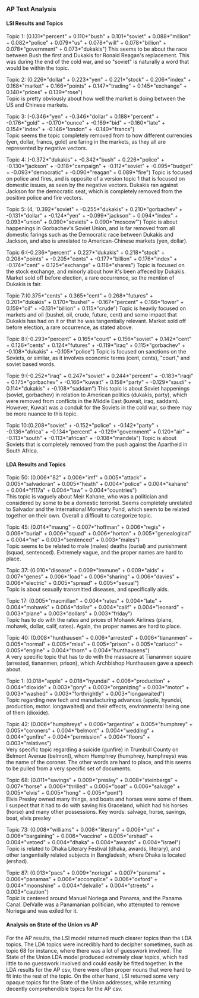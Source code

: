 ### AP Text Analysis

#### LSI Results and Topics

Topic 1: (0.131*"percent" + 0.110*"bush" + 0.101*"soviet" + 0.088*"million" + 0.082*"police" + 0.079*"us" + 0.078*"will" + 0.078*"billion" + 0.078*"government" + 0.073*"dukakis")
This seems to be about the race between Bush the first and Dukakis for Ronald Reagan's replacement. This was during the end of the cold war, and so "soviet" is naturally a word that would be within the topic.  

Topic 2: (0.226*"dollar" + 0.223*"yen" + 0.221*"stock" + 0.206*"index" + 0.168*"market" + 0.166*"points" + 0.147*"trading" + 0.145*"exchange" + 0.140*"prices" + 0.139*"rose")  
Topic is pretty obviously about how well the market is doing between the US and Chinese markets.  

Topic 3: (-0.346*"yen" + -0.346*"dollar" + 0.188*"percent" + -0.176*"gold" + -0.170*"ounce" + -0.169*"bid" + -0.160*"late" + 0.154*"index" + -0.146*"london" + -0.140*"francs")  
Topic seems the topic completely removed from to how different currencies (yen, dollar, francs, gold) are faring in the markets, as they all are represented by negative vectors.  


Topic 4: (-0.372*"dukakis" + -0.342*"bush" + 0.226*"police" + -0.130*"jackson" + -0.118*"campaign" + -0.112*"soviet" + -0.095*"budget" + -0.093*"democratic" + -0.090*"reagan" + 0.089*"fire")
Topic is focused on police and fires, and is opposite of a version topic 1 that is focused on domestic issues, as seen by the negative vectors. Dukakis ran against Jackson for the democratic seat, which is completely removed from the positive police and fire vectors.   

Topic 5: (4, '0.392*"soviet" + -0.255*"dukakis" + 0.210*"gorbachev" + -0.131*"dollar" + -0.124*"yen" + -0.099*"jackson" + 0.094*"index" + 0.093*"union" + 0.090*"soviets" + 0.090*"moscow"')
Topic is about happenings in Gorbachev's Soviet Union, and is far removed from all domestic farings such as the Democratic race between Dukakis and Jackson, and also is unrelated to American-Chinese markets (yen, dollar).

  Topic 6:(-0.236*"percent" + 0.227*"dukakis" + 0.218*"stock" + 0.208*"points" + -0.205*"cents" + -0.177*"billion" + 0.176*"index" + -0.174*"cent" + 0.125*"exchange" + 0.118*"shares")
  Topic is focused on the stock exchange, and minorly about how it's been affeced by Dukakis. Market sold off before election, a rare occurrence, so the mention of Dukakis is fair.


Topic 7:(0.375*"cents" + 0.365*"cent" + 0.268*"futures" + 0.201*"dukakis" + 0.170*"bushel" + -0.167*"percent" + 0.166*"lower" + 0.159*"oil" + -0.131*"billion" + 0.115*"crude")
Topic is heavily focused on markets and oil (bushel, oil, crude, future, cent) and some impact that Dukakis has had on it or that he was tangentially relevant. Market sold off before election, a rare occurrence, as stated above.

  Topic 8:(-0.293*"percent" + 0.165*"court" + 0.156*"soviet" + 0.142*"cent" + 0.126*"cents" + 0.124*"futures" + -0.119*"iraq" + 0.115*"gorbachev" + -0.108*"dukakis" + -0.105*"police")
  Topic is focused on sanctions on the Soviets, or similar, as it involves economic terms (cent, cents), "court," and soviet based words.

Topic 9:(-0.252*"iraq" + 0.247*"soviet" + 0.244*"percent" + -0.183*"iraqi" + 0.175*"gorbachev" + -0.166*"kuwait" + 0.158*"party" + -0.129*"saudi" + 0.114*"dukakis" + -0.108*"saddam")
This topic is about Soviet happenings (soviet, gorbachev) in relation to American politics (dukakis, party), which were removed from conflicts in the Middle East (kuwait, iraq, saddam). However, Kuwait was a conduit for the Soviets in the cold war, so there may be more nuance to this topic.

Topic 10:(0.208*"soviet" + -0.152*"police" + -0.142*"party" + -0.136*"africa" + -0.134*"percent" + -0.129*"government" + 0.120*"air" + -0.113*"south" + -0.113*"african" + -0.108*"mandela")
Topic is about Soviets that is completely removed from the push against the Apartheid in South Africa.

#### LDA Results and Topics

Topic 50: (0.006*"82" + 0.006*"imf" + 0.005*"attack" + 0.005*"salvadoran" + 0.005*"heath" + 0.004*"police" + 0.004*"kahane" + 0.004*"f117a" + 0.004*"law" + 0.004*"countries")  
This topic is vaguely about Meir Kahane, who was a politician and considered by some to be a domestic terrorist. Seems completely unrelated to Salvador and the International Monetary Fund, which seem to be related together on their own. Overall a difficult to categorize topic.

Topic 45: (0.014*"maung" + 0.007*"hoffman" + 0.006*"regis" + 0.006*"burial" + 0.006*"squad" + 0.006*"horton" + 0.005*"genealogical" + 0.004*"ne" + 0.003*"sentenced" + 0.003*"males")  
Topic seems to be related to male (males) deaths (burial) and punishment (squad, sentenced). Extremely vague, and the proper names are hard to place.

Topic 37: (0.010*"disease" + 0.009*"immune" + 0.009*"aids" + 0.007*"genes" + 0.006*"load" + 0.006*"sharing" + 0.006*"davies" + 0.006*"electric" + 0.005*"spread" + 0.005*"sexual")  
Topic is about sexually transmitted diseases, and specifically aids.

Topic 17: (0.005*"macmillan" + 0.004*"rates" + 0.004*"late" + 0.004*"mohawk" + 0.004*"dollar" + 0.004*"calif" + 0.004*"leonard" + 0.003*"plane" + 0.003*"dollars" + 0.003*"friday")  
Topic has to do with the rates and prices of Mohawk Airlines (plane, mohawk, dollar, calif, rates). Again, the proper names are hard to place.


 Topic 40: (0.008*"hunthausen" + 0.006*"arrested" + 0.006*"tiananmen" + 0.005*"normal" + 0.005*"miss" + 0.005*"prison" + 0.005*"carlucci" + 0.005*"engine" + 0.004*"thorn" + 0.004*"hunthausens")  
 A very specific topic that has to do with the massacre at Tiananmen square (arrested, tiananmen, prison), which Archbishop Hunthausen gave a speech about.

Topic 1: (0.018*"apple" + 0.018*"hyundai" + 0.006*"production" + 0.004*"dioxide" + 0.003*"gory" + 0.003*"organizing" + 0.003*"motor" + 0.003*"washed" + 0.003*"forthrightly" + 0.003*"longawaited")  
Topic regarding new tech and manufacturing advances (apple, hyundai, production, motor. longawaited) and their effects, environmental being one of them (dioxide).

Topic 42: (0.006*"humphreys" + 0.006*"argentina" + 0.005*"humphrey" + 0.005*"coroners" + 0.004*"belmont" + 0.004*"wedding" + 0.004*"gunfire" + 0.004*"permission" + 0.004*"floors" + 0.003*"relatives")  
Very specific topic regarding a suicide (gunfire) in Trumbull County on Belmont Avenue (belmont), whom Humphrey (humphrey, humphreys) was the name of the coroner. The other words are hard to place, and this seems to be pulled from a very specific set of documents.

Topic 68: (0.011*"savings" + 0.009*"presley" + 0.008*"steinbergs" + 0.007*"horse" + 0.006*"thrilled" + 0.006*"boat" + 0.006*"salvage" + 0.005*"elvis" + 0.005*"hong" + 0.005*"pont")  
Elvis Presley owned many things, and boats and horses were some of them. I suspect that it had to do with saving his Graceland, which had his horses (horse) and many other possessions. Key words: salvage, horse, savings, boat, elvis presley

Topic 73: (0.008*"williams" + 0.008*"literary" + 0.006*"un" + 0.006*"bargaining" + 0.006*"vaccine" + 0.005*"ershad" + 0.004*"vetoed" + 0.004*"dhaka" + 0.004*"awards" + 0.004*"israel")  
Topic is related to Dhaka Literary Festival (dhaka, awards, literary), and other tangentially related subjects in Bangladesh, where Dhaka is located (ershad).

Topic 87: (0.013*"pacs" + 0.009*"noriega" + 0.007*"panama" + 0.006*"panamas" + 0.006*"accomplice" + 0.006*"oxford" + 0.004*"moonshine" + 0.004*"delvalle" + 0.004*"streets" + 0.003*"caution")  
Topic is centered around Manuel Noriega and Panama, and the Panama Canal. DelValle was a Panamanian politician, who attempted to remove Noriega and was exiled for it.

#### Analysis on State of the Union vs AP

For the AP results, the LSI model returned much clearer topics than the LDA topics. The LDA topics were incredibly hard to decipher sometimes, such as topic 68 for instance, where there was a lot of guesswork involved. The State of the Union LDA model produced extremely clear topics, which had little to no guesswork involved and could easily be fitted together. In the LDA results for the AP csv, there were often proper nouns that were hard to fit into the rest of the topic. On the other hand, LSI returned some very opaque topics for the State of the Union addresses, while returning decently comprehendible  topics for the AP csv.
